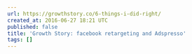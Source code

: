 ```yaml
---
url: https://growthstory.co/6-things-i-did-right/
created_at: 2016-06-27 18:21 UTC
published: false
title: 'Growth Story: facebook retargeting and Adspresso'
tags: []
---
```



